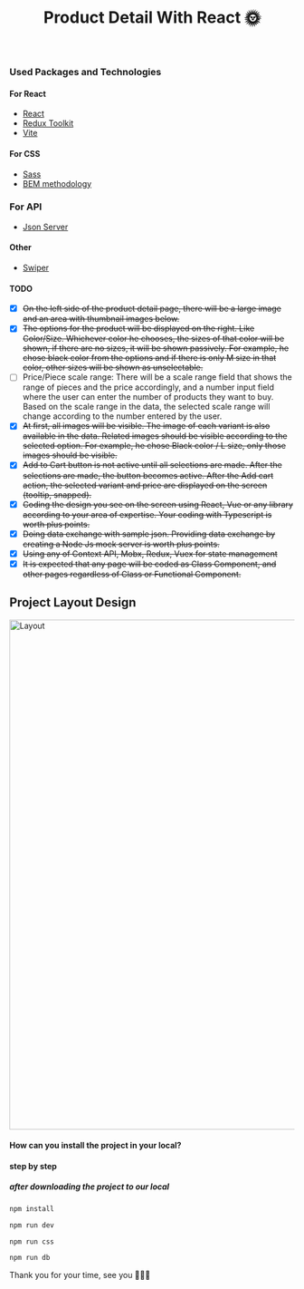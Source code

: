 # <p align="center">Product Detail With React 🌞</p>
<br>

### Used Packages and Technologies

#### For React
- [React](https://reactjs.org)
- [Redux Toolkit](https://redux-toolkit.js.org/)
- [Vite](https://vitejs.dev/)

#### For CSS
- [Sass](https://sass-lang.com/)
- [BEM methodology](https://css-tricks.com/bem-101/)

### For API
- [Json Server](https://github.com/typicode/json-server)

#### Other
- [Swiper](https://swiperjs.com/)

#### TODO
- [x] <del>On the left side of the product detail page, there will be a large image and an area with thumbnail images below.</del>
- [x] <del>The options for the product will be displayed on the right. Like Color/Size. Whichever color he chooses, the sizes of that color will be shown, if there are no sizes, it will be shown passively. For example, he chose black color from the options and if there is only M size in that color, other sizes will be shown as unselectable. </del>
- [ ] Price/Piece scale range: There will be a scale range field that shows the range of pieces and the price accordingly, and a number input field where the user can enter the number of products they want to buy. Based on the scale range in the data, the selected scale range will change according to the number entered by the user.
- [x] <del>At first, all images will be visible. The image of each variant is also available in the data. Related images should be visible according to the selected option. For example, he chose Black color / L size, only those images should be visible.</del>
- [x] <del>Add to Cart button is not active until all selections are made. After the selections are made, the button becomes active. After the Add cart action, the selected variant and price are displayed on the screen (tooltip, snapped). </del> 
- [x] <del>Coding the design you see on the screen using React, Vue or any library according to your area of expertise. Your coding with Typescript is worth plus points.</del>
- [x] <del>Doing data exchange with sample json. Providing data exchange by creating a Node Js mock server is worth plus points.</del>
- [x] <del>Using any of Context API, Mobx, Redux, Vuex for state management </del>
- [x] <del>It is expected that any page will be coded as Class Component, and other pages regardless of Class or Functional Component. </del>

## Project Layout Design

<img src="https://user-images.githubusercontent.com/25962055/187740640-0d555619-d5f1-410d-8c2b-85f7c6252cca.jpeg" alt="Layout" width="900" />


#### How can you install the project in your local?

#### step by step

##### after downloading the project to our local

```bash
npm install

npm run dev

npm run css 

npm run db 
```

Thank you for your time, see you 🚀🚀🚀
